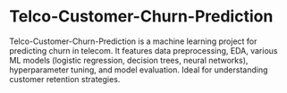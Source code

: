 # Telco-Customer-Churn-Prediction
Telco-Customer-Churn-Prediction is a machine learning project for predicting churn in telecom. It features data preprocessing, EDA, various ML models (logistic regression, decision trees, neural networks), hyperparameter tuning, and model evaluation. Ideal for understanding customer retention strategies.
